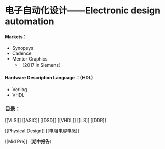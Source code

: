 # 电子自动化设计——Electronic design automation

#### Markets：
* Synopsys
* Cadence
* Mentor Graphics
	* （2017 in Siemens）

#### Hardware Description Language ：(HDL)
* Verilog
* VHDL

### 目录：
[[VLSI]]
[[ASIC]]
[[DSD]]
[[VHDL]]
[[LS]]
[[DDR]]

[[Physical Design]]
[[电阻电容电感]]

[[Mid Pre]]（**期中报告**）